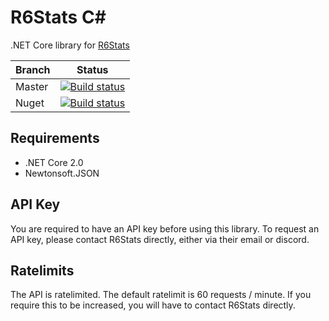 # R6Stats C#
.NET Core library for [R6Stats](https://r6stats.com/)

| Branch | Status |
|--------|--------|
| Master | [![Build status](https://ci.appveyor.com/api/projects/status/3lac8dlphqsd3rvm/branch/master?svg=true)](https://ci.appveyor.com/project/Lachee/r6stats-csharp/branch/master)| 
| Nuget  | [![Build status](https://ci.appveyor.com/api/projects/status/3lac8dlphqsd3rvm/branch/nuget?svg=true)](https://ci.appveyor.com/project/Lachee/r6stats-csharp/branch/master)| 

## Requirements
* .NET Core 2.0
* Newtonsoft.JSON

## API Key
You are required to have an API key before using this library. To request an API key, please contact R6Stats directly, either via their email or discord.

## Ratelimits
The API is ratelimited. The default ratelimit is 60 requests / minute. If you require this to be increased, you will have to contact R6Stats directly.
